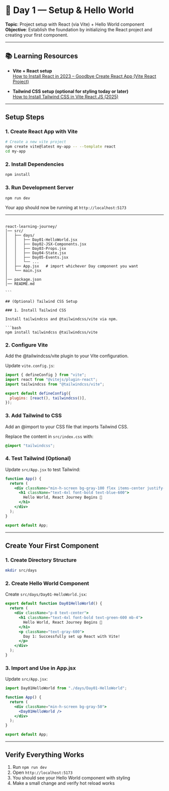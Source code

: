 # 📘 Day 1 — Setup & Hello World

**Topic**: Project setup with React (via Vite) + Hello World component  
**Objective**: Establish the foundation by initializing the React project and creating your first component.

---

## 📚 Learning Resources

- **Vite + React setup**  
  [How to Install React in 2023 – Goodbye Create React App (Vite React Project)](https://youtu.be/agpZsCUllqc)

- **Tailwind CSS setup (optional for styling today or later)**  
  [How to Install Tailwind CSS in Vite React JS (2025)](https://youtu.be/qkbijl5EoHc?si)

---

## Setup Steps

### 1. Create React App with Vite

```bash
# Create a new vite project
npm create vite@latest my-app -- --template react
cd my-app
```

### 2. Install Dependencies

```bash
npm install
```

### 3. Run Development Server

```bash
npm run dev
```

Your app should now be running at `http://localhost:5173`

---

##

````Folder Strucure
react-learning-journey/
│── src/
│   ├── days/
│   │   ├── Day01-HelloWorld.jsx
│   │   ├── Day02-JSX-Components.jsx
│   │   ├── Day03-Props.jsx
│   │   ├── Day04-State.jsx
│   │   ├── Day05-Events.jsx
│   │   └── ...
│   ├── App.jsx   # import whichever Day component you want
│   └── main.jsx
│
│── package.json
│── README.md

```

## (Optional) Tailwind CSS Setup

### 1. Install Tailwind CSS

Install tailwindcss and @tailwindcss/vite via npm.

```bash
npm install tailwindcss @tailwindcss/vite
````

### 2. Configure Vite

Add the @tailwindcss/vite plugin to your Vite configuration.

Update `vite.config.js`:

```js
import { defineConfig } from "vite";
import react from "@vitejs/plugin-react";
import tailwindcss from "@tailwindcss/vite";

export default defineConfig({
  plugins: [react(), tailwindcss()],
});
```

### 3. Add Tailwind to CSS

Add an @import to your CSS file that imports Tailwind CSS.

Replace the content in `src/index.css` with:

```css
@import "tailwindcss";
```

### 4. Test Tailwind (Optional)

Update `src/App.jsx` to test Tailwind:

```jsx
function App() {
  return (
    <div className="min-h-screen bg-gray-100 flex items-center justify-center">
      <h1 className="text-4xl font-bold text-blue-600">
        Hello World, React Journey Begins 🚀
      </h1>
    </div>
  );
}

export default App;
```

---

## Create Your First Component

### 1. Create Directory Structure

```bash
mkdir src/days
```

### 2. Create Hello World Component

Create `src/days/Day01-HelloWorld.jsx`:

```jsx
export default function Day01HelloWorld() {
  return (
    <div className="p-8 text-center">
      <h1 className="text-4xl font-bold text-green-600 mb-4">
        Hello World, React Journey Begins 🚀
      </h1>
      <p className="text-gray-600">
        Day 1: Successfully set up React with Vite!
      </p>
    </div>
  );
}
```

### 3. Import and Use in App.jsx

Update `src/App.jsx`:

```jsx
import Day01HelloWorld from "./days/Day01-HelloWorld";

function App() {
  return (
    <div className="min-h-screen bg-gray-50">
      <Day01HelloWorld />
    </div>
  );
}

export default App;
```

---

## Verify Everything Works

1. Run `npm run dev`
2. Open `http://localhost:5173`
3. You should see your Hello World component with styling
4. Make a small change and verify hot reload works
